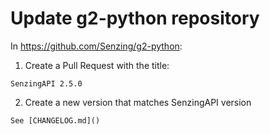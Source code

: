 # Update g2-python repository

In https://github.com/Senzing/g2-python:

1. Create a Pull Request with the title:

```console
SenzingAPI 2.5.0
```

2. Create a new version that matches SenzingAPI version

```console
See [CHANGELOG.md]()
```
